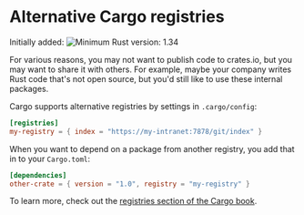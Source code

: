 # Alternative Cargo registries

Initially added: ![Minimum Rust version: 1.34](https://img.shields.io/badge/Minimum%20Rust%20Version-1.34-brightgreen.svg)

For various reasons, you may not want to publish code to crates.io, but you
may want to share it with others. For example, maybe your company writes Rust
code that's not open source, but you'd still like to use these internal
packages.

Cargo supports alternative registries by settings in `.cargo/config`:

```toml
[registries]
my-registry = { index = "https://my-intranet:7878/git/index" }
```

When you want to depend on a package from another registry, you add that
in to your `Cargo.toml`:

```toml
[dependencies]
other-crate = { version = "1.0", registry = "my-registry" }
```

To learn more, check out the [registries section of the Cargo
book](https://doc.rust-lang.org/nightly/cargo/reference/registries.html).
